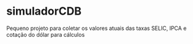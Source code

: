 # simuladorCDB
Pequeno projeto para coletar os valores atuais das taxas SELIC, IPCA e cotação do dólar para cálculos

